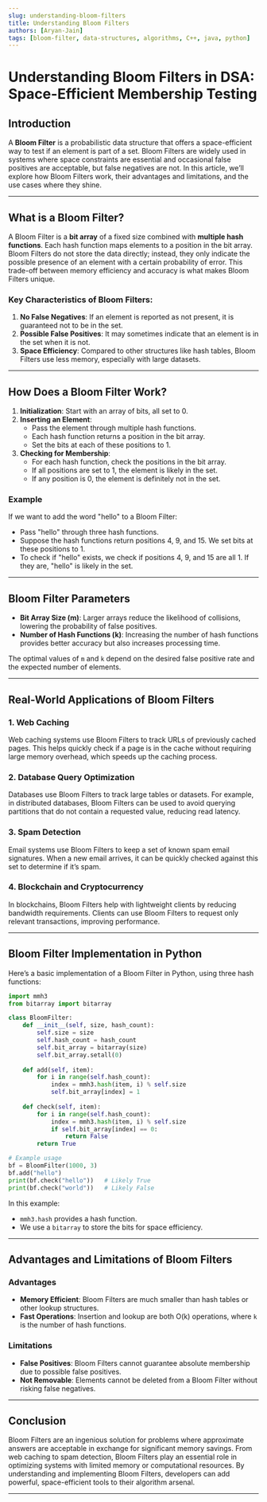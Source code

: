 ```yaml
---
slug: understanding-bloom-filters
title: Understanding Bloom Filters
authors: [Aryan-Jain]
tags: [bloom-filter, data-structures, algorithms, C++, java, python]
---
```


# Understanding Bloom Filters in DSA: Space-Efficient Membership Testing

## Introduction
A **Bloom Filter** is a probabilistic data structure that offers a space-efficient way to test if an element is part of a set. Bloom Filters are widely used in systems where space constraints are essential and occasional false positives are acceptable, but false negatives are not. In this article, we’ll explore how Bloom Filters work, their advantages and limitations, and the use cases where they shine.

---

## What is a Bloom Filter?

A Bloom Filter is a **bit array** of a fixed size combined with **multiple hash functions**. Each hash function maps elements to a position in the bit array. Bloom Filters do not store the data directly; instead, they only indicate the possible presence of an element with a certain probability of error. This trade-off between memory efficiency and accuracy is what makes Bloom Filters unique.

### Key Characteristics of Bloom Filters:
1. **No False Negatives**: If an element is reported as not present, it is guaranteed not to be in the set.
2. **Possible False Positives**: It may sometimes indicate that an element is in the set when it is not.
3. **Space Efficiency**: Compared to other structures like hash tables, Bloom Filters use less memory, especially with large datasets.

---

## How Does a Bloom Filter Work?

1. **Initialization**: Start with an array of bits, all set to 0.
2. **Inserting an Element**:
   - Pass the element through multiple hash functions.
   - Each hash function returns a position in the bit array.
   - Set the bits at each of these positions to 1.
3. **Checking for Membership**:
   - For each hash function, check the positions in the bit array.
   - If all positions are set to 1, the element is likely in the set.
   - If any position is 0, the element is definitely not in the set.

### Example
If we want to add the word "hello" to a Bloom Filter:
   - Pass "hello" through three hash functions.
   - Suppose the hash functions return positions 4, 9, and 15. We set bits at these positions to 1.
   - To check if "hello" exists, we check if positions 4, 9, and 15 are all 1. If they are, "hello" is likely in the set.

---

## Bloom Filter Parameters

- **Bit Array Size (m)**: Larger arrays reduce the likelihood of collisions, lowering the probability of false positives.
- **Number of Hash Functions (k)**: Increasing the number of hash functions provides better accuracy but also increases processing time.

The optimal values of `m` and `k` depend on the desired false positive rate and the expected number of elements.

---

## Real-World Applications of Bloom Filters

### 1. **Web Caching**
Web caching systems use Bloom Filters to track URLs of previously cached pages. This helps quickly check if a page is in the cache without requiring large memory overhead, which speeds up the caching process.

### 2. **Database Query Optimization**
Databases use Bloom Filters to track large tables or datasets. For example, in distributed databases, Bloom Filters can be used to avoid querying partitions that do not contain a requested value, reducing read latency.

### 3. **Spam Detection**
Email systems use Bloom Filters to keep a set of known spam email signatures. When a new email arrives, it can be quickly checked against this set to determine if it’s spam.

### 4. **Blockchain and Cryptocurrency**
In blockchains, Bloom Filters help with lightweight clients by reducing bandwidth requirements. Clients can use Bloom Filters to request only relevant transactions, improving performance.

---

## Bloom Filter Implementation in Python

Here’s a basic implementation of a Bloom Filter in Python, using three hash functions:

```python
import mmh3
from bitarray import bitarray

class BloomFilter:
    def __init__(self, size, hash_count):
        self.size = size
        self.hash_count = hash_count
        self.bit_array = bitarray(size)
        self.bit_array.setall(0)
    
    def add(self, item):
        for i in range(self.hash_count):
            index = mmh3.hash(item, i) % self.size
            self.bit_array[index] = 1
    
    def check(self, item):
        for i in range(self.hash_count):
            index = mmh3.hash(item, i) % self.size
            if self.bit_array[index] == 0:
                return False
        return True

# Example usage
bf = BloomFilter(1000, 3)
bf.add("hello")
print(bf.check("hello"))   # Likely True
print(bf.check("world"))   # Likely False
```

In this example:
- `mmh3.hash` provides a hash function.
- We use a `bitarray` to store the bits for space efficiency.

---

## Advantages and Limitations of Bloom Filters

### Advantages
- **Memory Efficient**: Bloom Filters are much smaller than hash tables or other lookup structures.
- **Fast Operations**: Insertion and lookup are both O(k) operations, where `k` is the number of hash functions.

### Limitations
- **False Positives**: Bloom Filters cannot guarantee absolute membership due to possible false positives.
- **Not Removable**: Elements cannot be deleted from a Bloom Filter without risking false negatives.

---

## Conclusion

Bloom Filters are an ingenious solution for problems where approximate answers are acceptable in exchange for significant memory savings. From web caching to spam detection, Bloom Filters play an essential role in optimizing systems with limited memory or computational resources. By understanding and implementing Bloom Filters, developers can add powerful, space-efficient tools to their algorithm arsenal.

---
